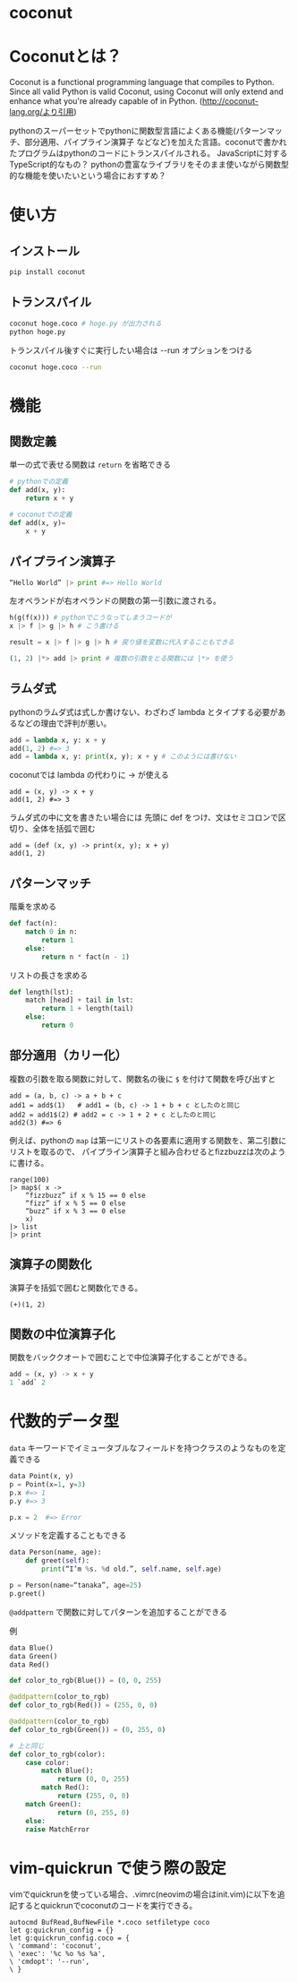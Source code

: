 # coconut

# Coconutとは？

Coconut is a functional programming language that compiles to Python. Since all valid Python is valid Coconut, using Coconut will only extend and enhance what you're already capable of in Python. (http://coconut-lang.org/より引用)

pythonのスーパーセットでpythonに関数型言語によくある機能(パターンマッチ、部分適用、パイプライン演算子  などなど)を加えた言語。coconutで書かれたプログラムはpythonのコードにトランスパイルされる。
JavaScriptに対するTypeScript的なもの？
pythonの豊富なライブラリをそのまま使いながら関数型的な機能を使いたいという場合におすすめ？

# 使い方

## インストール
``` bash
pip install coconut
```

## トランスパイル
``` bash
coconut hoge.coco # hoge.py が出力される
python hoge.py
```
トランスパイル後すぐに実行したい場合は --run オプションをつける
``` bash
coconut hoge.coco --run
```

# 機能

## 関数定義
単一の式で表せる関数は `return` を省略できる

``` python
# pythonでの定義
def add(x, y):
    return x + y    

# coconutでの定義
def add(x, y)=
    x + y
```

## パイプライン演算子
``` python
“Hello World” |> print #=> Hello World
```
左オペランドが右オペランドの関数の第一引数に渡される。

``` python
h(g(f(x))) # pythonでこうなってしまうコードが
x |> f |> g |> h # こう書ける

result = x |> f |> g |> h # 戻り値を変数に代入することもできる

(1, 2) |*> add |> print # 複数の引数をとる関数には |*> を使う
```

## ラムダ式

pythonのラムダ式は式しか書けない、わざわざ lambda とタイプする必要があるなどの理由で評判が悪い。

``` python
add = lambda x, y: x + y
add(1, 2) #=> 3
add = lambda x, y: print(x, y); x + y # このようには書けない
```

coconutでは lambda の代わりに -> が使える

``` 
add = (x, y) -> x + y
add(1, 2) #=> 3
```

ラムダ式の中に文を書きたい場合には 先頭に def をつけ、文はセミコロンで区切り、全体を括弧で囲む

```
add = (def (x, y) -> print(x, y); x + y)
add(1, 2)
``` 

## パターンマッチ

階乗を求める
``` python
def fact(n):
    match 0 in n:
        return 1
    else:
        return n * fact(n - 1)
```

リストの長さを求める
``` python
def length(lst):
    match [head] + tail in lst:
        return 1 + length(tail)
    else:
        return 0
```

## 部分適用（カリー化）

複数の引数を取る関数に対して、関数名の後に `$` を付けて関数を呼び出すと

``` 
add = (a, b, c) -> a + b + c
add1 = add$(1)   # add1 = (b, c) -> 1 + b + c としたのと同じ
add2 = add1$(2) # add2 = c -> 1 + 2 + c としたのと同じ
add2(3) #=> 6
```

例えば、pythonの `map` は第一にリストの各要素に適用する関数を、第二引数にリストを取るので、
パイプライン演算子と組み合わせるとfizzbuzzは次のように書ける。

```
range(100)
|> map$( x ->
    “fizzbuzz” if x % 15 == 0 else
    “fizz” if x % 5 == 0 else
    “buzz” if x % 3 == 0 else
    x)
|> list
|> print
```

## 演算子の関数化
演算子を括弧で囲むと関数化できる。

```
(+)(1, 2) 
```

## 関数の中位演算子化

関数をバッククオートで囲むことで中位演算子化することができる。

``` python
add = (x, y) -> x + y
1 `add` 2
```

# 代数的データ型

`data` キーワードでイミュータブルなフィールドを持つクラスのようなものを定義できる

``` python
data Point(x, y)
p = Point(x=1, y=3)
p.x #=> 1
p.y #=> 3

p.x = 2  #=> Error
```

メソッドを定義することもできる

``` python
data Person(name, age):
    def greet(self):
        print(“I’m %s. %d old.”, self.name, self.age)

p = Person(name=“tanaka”, age=25)
p.greet()
```

`@addpattern` で関数に対してパターンを追加することができる

例
``` python
data Blue()
data Green()
data Red()

def color_to_rgb(Blue()) = (0, 0, 255)

@addpattern(color_to_rgb)
def color_to_rgb(Red()) = (255, 0, 0)

@addpattern(color_to_rgb)
def color_to_rgb(Green()) = (0, 255, 0)

# 上と同じ
def color_to_rgb(color):
    case color:
        match Blue():
            return (0, 0, 255)
        match Red():
            return (255, 0, 0)
	match Green():
            return (0, 255, 0)
    else:
	raise MatchError
```

# vim-quickrun で使う際の設定

vimでquickrunを使っている場合、.vimrc(neovimの場合はinit.vim)に以下を追記するとquickrunでcoconutのコードを実行できる。

``` vimrc
autocmd BufRead,BufNewFile *.coco setfiletype coco
let g:quickrun_config = {}
let g:quickrun_config.coco = {
\ 'command': 'coconut',
\ 'exec': '%c %o %s %a',
\ 'cmdopt': '--run',
\ }
```
